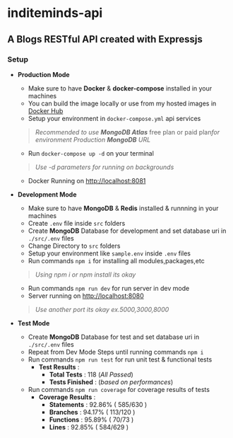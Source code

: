 # inditeminds-api

## A Blogs RESTful API created with Expressjs

### Setup

- **Production Mode**
  - Make sure to have **Docker** & **docker-compose** installed in your machines
  - You can build the image locally or use from my hosted images in [Docker Hub](https://hub.docker.com/r/pickezdocker/inditeminds-api)
  - Setup your environment in ```docker-compose.yml``` api services
  > *Recommended to use **MongoDB Atlas*** free plan or paid plan*for environment Production **MongoDB** URL*
  - Run ``` docker-compose up -d ``` on your terminal
  > *Use -d parameters for running on backgrounds*
  - Docker Running on [http://localhost:8081](http://locahost:8081)

- **Development Mode**
  - Make sure to have **MongoDB** & **Redis** installed & runnning in your machines
  - Create ```.env``` file inside ```src``` folders
  - Create **MongoDB** Database for development and set database uri in ```./src/.env``` files
  - Change Directory to ```src``` folders
  - Setup your environment like ```sample.env``` inside ```.env``` files
  - Run commands ```npm i``` for installing all modules,packages,etc
  > *Using npm i or npm install its okay*
  - Run commands ```npm run dev``` for run server in dev mode
  - Server running on [http://localhost:8080](http://localhost:8080)
  > *Use another port its okay ex.5000,3000,8000*

- **Test Mode**
  - Create **MongoDB** Database for test and set database uri in ```./src/.env``` files
  - Repeat from Dev Mode Steps until running commands ```npm i```  
  - Run commands ```npm run test``` for run unit test & functional tests
    - **Test Results** :
      - **Total Tests** : 118 (*All Passed*)
      - **Tests Finished** : (*based on performances*)
  - Run commands ```npm run coverage``` for coverage results of tests
    - **Coverage Results** :
      - **Statements**   : 92.86% ( 585/630 )
      - **Branches**     : 94.17% ( 113/120 )
      - **Functions**    : 95.89% ( 70/73 )
      - **Lines**        : 92.85% ( 584/629 )
